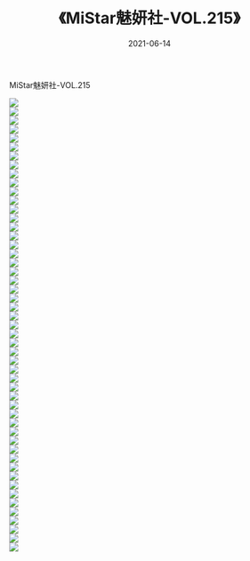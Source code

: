 ﻿---
layout: post
title:  《MiStar魅妍社-VOL.215》
date:   2021-06-14
img: http://img.660000.xyz/Sharelink/网络美图/2021/MiStar魅妍社-VOL.215/000.jpg
categories: [美女, 清纯, 唯美]
---

MiStar魅妍社-VOL.215

  ![](http://img.660000.xyz/Sharelink/网络美图/2021/MiStar魅妍社-VOL.215/001.jpg) <br> ![](http://img.660000.xyz/Sharelink/网络美图/2021/MiStar魅妍社-VOL.215/002.jpg) <br> ![](http://img.660000.xyz/Sharelink/网络美图/2021/MiStar魅妍社-VOL.215/003.jpg) <br> ![](http://img.660000.xyz/Sharelink/网络美图/2021/MiStar魅妍社-VOL.215/004.jpg) <br> ![](http://img.660000.xyz/Sharelink/网络美图/2021/MiStar魅妍社-VOL.215/005.jpg) <br> ![](http://img.660000.xyz/Sharelink/网络美图/2021/MiStar魅妍社-VOL.215/006.jpg) <br> ![](http://img.660000.xyz/Sharelink/网络美图/2021/MiStar魅妍社-VOL.215/007.jpg) <br> ![](http://img.660000.xyz/Sharelink/网络美图/2021/MiStar魅妍社-VOL.215/008.jpg) <br> ![](http://img.660000.xyz/Sharelink/网络美图/2021/MiStar魅妍社-VOL.215/009.jpg) <br> ![](http://img.660000.xyz/Sharelink/网络美图/2021/MiStar魅妍社-VOL.215/010.jpg) <br> ![](http://img.660000.xyz/Sharelink/网络美图/2021/MiStar魅妍社-VOL.215/011.jpg) <br> ![](http://img.660000.xyz/Sharelink/网络美图/2021/MiStar魅妍社-VOL.215/012.jpg) <br> ![](http://img.660000.xyz/Sharelink/网络美图/2021/MiStar魅妍社-VOL.215/013.jpg) <br> ![](http://img.660000.xyz/Sharelink/网络美图/2021/MiStar魅妍社-VOL.215/014.jpg) <br> ![](http://img.660000.xyz/Sharelink/网络美图/2021/MiStar魅妍社-VOL.215/015.jpg) <br> ![](http://img.660000.xyz/Sharelink/网络美图/2021/MiStar魅妍社-VOL.215/016.jpg) <br> ![](http://img.660000.xyz/Sharelink/网络美图/2021/MiStar魅妍社-VOL.215/017.jpg) <br> ![](http://img.660000.xyz/Sharelink/网络美图/2021/MiStar魅妍社-VOL.215/018.jpg) <br> ![](http://img.660000.xyz/Sharelink/网络美图/2021/MiStar魅妍社-VOL.215/019.jpg) <br> ![](http://img.660000.xyz/Sharelink/网络美图/2021/MiStar魅妍社-VOL.215/020.jpg) <br> ![](http://img.660000.xyz/Sharelink/网络美图/2021/MiStar魅妍社-VOL.215/021.jpg) <br> ![](http://img.660000.xyz/Sharelink/网络美图/2021/MiStar魅妍社-VOL.215/022.jpg) <br> ![](http://img.660000.xyz/Sharelink/网络美图/2021/MiStar魅妍社-VOL.215/023.jpg) <br> ![](http://img.660000.xyz/Sharelink/网络美图/2021/MiStar魅妍社-VOL.215/024.jpg) <br> ![](http://img.660000.xyz/Sharelink/网络美图/2021/MiStar魅妍社-VOL.215/025.jpg) <br> ![](http://img.660000.xyz/Sharelink/网络美图/2021/MiStar魅妍社-VOL.215/026.jpg) <br> ![](http://img.660000.xyz/Sharelink/网络美图/2021/MiStar魅妍社-VOL.215/027.jpg) <br> ![](http://img.660000.xyz/Sharelink/网络美图/2021/MiStar魅妍社-VOL.215/028.jpg) <br> ![](http://img.660000.xyz/Sharelink/网络美图/2021/MiStar魅妍社-VOL.215/029.jpg) <br> ![](http://img.660000.xyz/Sharelink/网络美图/2021/MiStar魅妍社-VOL.215/030.jpg) <br> ![](http://img.660000.xyz/Sharelink/网络美图/2021/MiStar魅妍社-VOL.215/031.jpg) <br> ![](http://img.660000.xyz/Sharelink/网络美图/2021/MiStar魅妍社-VOL.215/032.jpg) <br> ![](http://img.660000.xyz/Sharelink/网络美图/2021/MiStar魅妍社-VOL.215/033.jpg) <br> ![](http://img.660000.xyz/Sharelink/网络美图/2021/MiStar魅妍社-VOL.215/034.jpg) <br> ![](http://img.660000.xyz/Sharelink/网络美图/2021/MiStar魅妍社-VOL.215/035.jpg) <br> ![](http://img.660000.xyz/Sharelink/网络美图/2021/MiStar魅妍社-VOL.215/036.jpg) <br> ![](http://img.660000.xyz/Sharelink/网络美图/2021/MiStar魅妍社-VOL.215/037.jpg) <br> ![](http://img.660000.xyz/Sharelink/网络美图/2021/MiStar魅妍社-VOL.215/038.jpg) <br> ![](http://img.660000.xyz/Sharelink/网络美图/2021/MiStar魅妍社-VOL.215/039.jpg) <br> ![](http://img.660000.xyz/Sharelink/网络美图/2021/MiStar魅妍社-VOL.215/040.jpg) <br> ![](http://img.660000.xyz/Sharelink/网络美图/2021/MiStar魅妍社-VOL.215/041.jpg) <br> ![](http://img.660000.xyz/Sharelink/网络美图/2021/MiStar魅妍社-VOL.215/042.jpg) <br> ![](http://img.660000.xyz/Sharelink/网络美图/2021/MiStar魅妍社-VOL.215/043.jpg) <br> ![](http://img.660000.xyz/Sharelink/网络美图/2021/MiStar魅妍社-VOL.215/044.jpg) <br> ![](http://img.660000.xyz/Sharelink/网络美图/2021/MiStar魅妍社-VOL.215/045.jpg) <br> ![](http://img.660000.xyz/Sharelink/网络美图/2021/MiStar魅妍社-VOL.215/046.jpg) <br> ![](http://img.660000.xyz/Sharelink/网络美图/2021/MiStar魅妍社-VOL.215/047.jpg) <br> ![](http://img.660000.xyz/Sharelink/网络美图/2021/MiStar魅妍社-VOL.215/048.jpg) <br> ![](http://img.660000.xyz/Sharelink/网络美图/2021/MiStar魅妍社-VOL.215/049.jpg) <br> ![](http://img.660000.xyz/Sharelink/网络美图/2021/MiStar魅妍社-VOL.215/050.jpg) <br> ![](http://img.660000.xyz/Sharelink/网络美图/2021/MiStar魅妍社-VOL.215/051.jpg) <br>